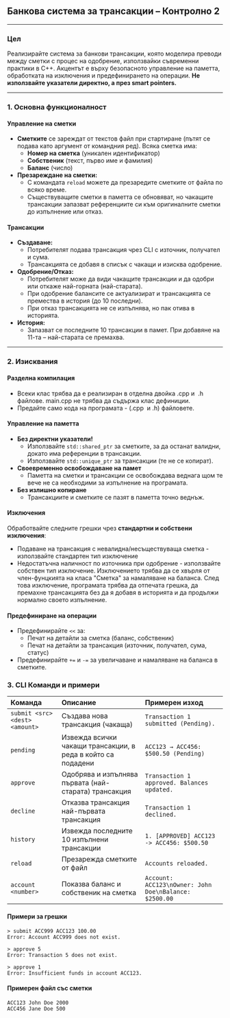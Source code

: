 ## Банкова система за трансакции – Контролно 2
---

### **Цел**

Реализирайте система за банкови трансакции, която моделира преводи между сметки с процес на одобрение, използвайки съвременни практики в C++. Акцентът е върху безопасното управление на паметта, обработката на изключения и предефинирането на операции. **Не използвайте указатели директно, а през smart pointers.**

---

### **1. Основна функционалност**

#### **Управление на сметки**
- **Сметките** се зареждат от текстов файл при стартиране (пътят се подава като аргумент от командния ред). Всяка сметка има:
  - **Номер на сметка** (уникален идентификатор)
  - **Собственик** (текст, първо име и фамилия)
  - **Баланс** (число)
- **Презареждане на сметки:**  
  - С командата `reload` можете да презаредите сметките от файла по всяко време.  
  - Съществуващите сметки в паметта се обновяват, но чакащите трансакции запазват референциите си към оригиналните сметки до изпълнение или отказ.

#### **Трансакции**
- **Създаване:**  
  - Потребителят подава трансакция чрез CLI с източник, получател и сума.
  - Трансакцията се добавя в списък с чакащи и изисква одобрение.
- **Одобрение/Отказ:**  
  - Потребителят може да види чакащите трансакции и да одобри или откаже най-горната (най-старата).
  - При одобрение балансите се актуализират и трансакцията се премества в история (до 10 последни).
  - При отказ трансакцията не се изпълнява, но пак отива в историята.
- **История:**  
  - Запазват се последните 10 трансакции в памет. При добавяне на 11-та – най-старата се премахва.

---

### **2. Изисквания**

#### **Разделна компилация**
- Всеки клас трябва да е реализиран в отделна двойка .cpp и  .h файлове. main.cpp не трябва да съдържа клас дефиниции.
- Предайте само кода на програмата - (.cpp  и .h) файловете.

#### **Управление на паметта**
- **Без директни указатели!**
  - Използвайте `std::shared_ptr` за сметките, за да останат валидни, докато има референции в трансакции.
  - Използвайте `std::unique_ptr` за трансакции (те не се копират).
- **Своевременно освобождаване на памет**
  - Паметта на сметки и трансакции се освобождава веднага щом те вече не са необходими за изпълнение на програмата.
- **Без излишно копиране**
  - Трансакциите и сметките се пазят в паметта точно веднъж.

#### **Изключения**
Обработвайте следните грешки чрез **стандартни и собствени изключения**:
- Подаване на трансакция с невалидна/несъществуваща сметка - използвайте стандартен тип изключение
- Недостатъчна наличност по източника при одобрение - използвайте собствен тип изключение. Изключението трябва да се хвърля от член-фунцкията на класа "Сметка" за намаляване на баланса. След това изключение, програмата трябва да отпечата грешка, да премахне трансакцията без да я добавя в историята и да продължи нормално своето изпълнение.

#### **Предефиниране на операции**

- Предефинирайте `<<` за:
    - Печат на детайли за сметка (баланс, собственик)
    - Печат на детайли за трансакция (източник, получател, сума, статус)
- Предефинирайте `+=` и `-=` за увеличаване и намаляване на баланса в сметките.


### **3. CLI Команди и примери**

| Команда | Описание | Примерен изход |
| :-- | :-- | :-- |
| `submit <src> <dest> <amount>` | Създава нова трансакция (чакаща) | `Transaction 1 submitted (Pending).` |
| `pending` | Извежда всички чакащи трансакции, в реда в който са подадени | `ACC123 → ACC456: $500.50 (Pending)` |
| `approve` | Одобрява  и изпълнява първата (най-старата) трансакция | `Transaction 1 approved. Balances updated.` |
| `decline` | Отказва трансакция най-първата трансакция | `Transaction 1 declined.` |
| `history` | Извежда последните 10 изпълнени трансакции | `1. [APPROVED] ACC123 -> ACC456: $500.50` |
| `reload` | Презарежда сметките от файл | `Accounts reloaded.` |
| `account <number>` | Показва баланс и собственик на сметка | `Account: ACC123\nOwner: John Doe\nBalance: $2500.00` |

#### **Примери за грешки**

```
> submit ACC999 ACC123 100.00
Error: Account ACC999 does not exist.

> approve 5
Error: Transaction 5 does not exist.

> approve 1
Error: Insufficient funds in account ACC123.
```

#### **Примерен файл със сметки**
```
ACC123 John Doe 2000
ACC456 Jane Doe 500
```